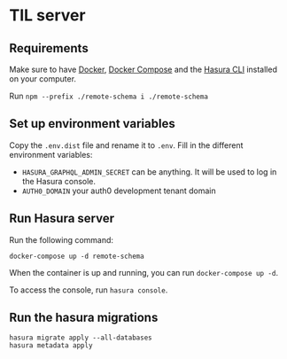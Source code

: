 # TIL server

## Requirements

Make sure to have [Docker](https://docs.docker.com/get-docker/), [Docker Compose](https://docs.docker.com/compose/install/) and the [Hasura CLI](https://hasura.io/docs/latest/graphql/core/hasura-cli/install-hasura-cli/) installed on your computer.

Run `npm --prefix ./remote-schema i ./remote-schema`

## Set up environment variables

Copy the `.env.dist` file and rename it to `.env`. Fill in the different environment variables:

- `HASURA_GRAPHQL_ADMIN_SECRET` can be anything. It will be used to log in the Hasura console.
- `AUTH0_DOMAIN` your auth0 development tenant domain


## Run Hasura server

Run the following command:

`docker-compose up -d remote-schema`

When the container is up and running, you can run `docker-compose up -d`.

To access the console, run `hasura console`.

## Run the hasura migrations
```
hasura migrate apply --all-databases
hasura metadata apply
```